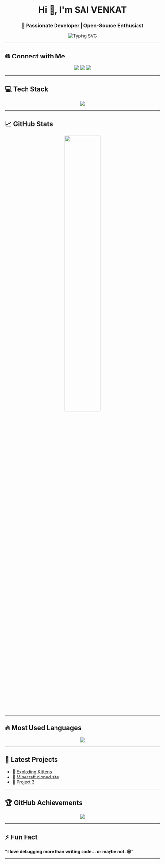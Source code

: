 <h1 align="center">Hi 👋, I'm SAI VENKAT</h1>
<h3 align="center">🚀 Passionate Developer | Open-Source Enthusiast</h3>

<p align="center">
  <img src="https://readme-typing-svg.herokuapp.com?font=Fira+Code&pause=1000&color=FFA500&center=true&vCenter=true&width=435&lines=Welcome+to+my+GitHub!;I+Love+Coding+and+Building+Cool+Stuff!+🔥" alt="Typing SVG" />
</p>

---

## 🌐 Connect with Me

<p align="center">
  <a href="https://www.linkedin.com/in/sai-venkat-kamana-2272b532a?utm_source=share&utm_campaign=share_via&utm_content=profile&utm_medium=android_app"><img src="https://img.shields.io/badge/LinkedIn-blue?style=for-the-badge&logo=linkedin"></a>
  <a href="https://twitter.com/yourprofile"><img src="https://img.shields.io/badge/Twitter-blue?style=for-the-badge&logo=twitter"></a>
  <a href="mailto:kamanasaivenkat444@gmail.com"><img src="https://img.shields.io/badge/Email-D14836?style=for-the-badge&logo=gmail&logoColor=white"></a>
</p>

---

## 💻 Tech Stack

<p align="center">
  <img src="https://skillicons.dev/icons?i=html,css,js,git,github,vscode" />
</p>

---

## 📈 GitHub Stats

<p align="center">
  <img src="https://github-readme-stats.vercel.app/api?username=saivenkat444&show_icons=true&theme=radical" width="48%"/>
</p>

---

## 🔥 Most Used Languages

<p align="center">
  <img src="https://github-readme-stats.vercel.app/api/top-langs/?username=saivenkat444&layout=compact&theme=radical&langs_count=6" />
</p>

---

## 🚀 Latest Projects

- 🔹 [Exploding Kittens](https://github.com/saivenkat444/explodingKittens)
- 🔹 [Minecraft cloned site](https://github.com/saivenkat444/MINECRAFT)
- 🔹 [Project 3](https://github.com/saivenkat444/project3)

---

## 🏆 GitHub Achievements

<p align="center">
  <img src="https://github-profile-trophy.vercel.app/?username=saivenkat444&theme=radical&no-bg=true&margin-w=4" />
</p>

---

## ⚡ Fun Fact

**"I love debugging more than writing code... or maybe not. 😆"**

---
